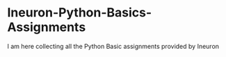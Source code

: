 # Ineuron-Python-Basics-Assignments
I am here collecting all the Python Basic assignments provided by Ineuron
